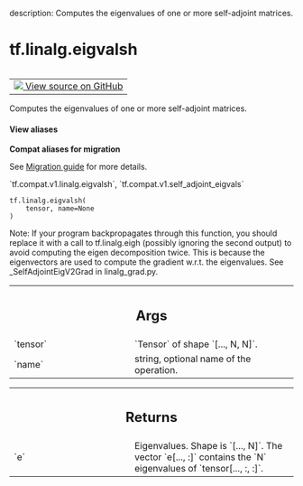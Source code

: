 description: Computes the eigenvalues of one or more self-adjoint matrices.

<div itemscope itemtype="http://developers.google.com/ReferenceObject">
<meta itemprop="name" content="tf.linalg.eigvalsh" />
<meta itemprop="path" content="Stable" />
</div>

# tf.linalg.eigvalsh

<!-- Insert buttons and diff -->

<table class="tfo-notebook-buttons tfo-api nocontent" align="left">
<td>
  <a target="_blank" href="https://github.com/tensorflow/tensorflow/blob/r2.3/tensorflow/python/ops/linalg_ops.py#L460-L481">
    <img src="https://www.tensorflow.org/images/GitHub-Mark-32px.png" />
    View source on GitHub
  </a>
</td>
</table>



Computes the eigenvalues of one or more self-adjoint matrices.

<section class="expandable">
  <h4 class="showalways">View aliases</h4>
  <p>
<b>Compat aliases for migration</b>
<p>See
<a href="https://www.tensorflow.org/guide/migrate">Migration guide</a> for
more details.</p>
<p>`tf.compat.v1.linalg.eigvalsh`, `tf.compat.v1.self_adjoint_eigvals`</p>
</p>
</section>

<pre class="devsite-click-to-copy prettyprint lang-py tfo-signature-link">
<code>tf.linalg.eigvalsh(
    tensor, name=None
)
</code></pre>



<!-- Placeholder for "Used in" -->

Note: If your program backpropagates through this function, you should replace
it with a call to tf.linalg.eigh (possibly ignoring the second output) to
avoid computing the eigen decomposition twice. This is because the
eigenvectors are used to compute the gradient w.r.t. the eigenvalues. See
_SelfAdjointEigV2Grad in linalg_grad.py.

<!-- Tabular view -->
 <table class="responsive fixed orange">
<colgroup><col width="214px"><col></colgroup>
<tr><th colspan="2"><h2 class="add-link">Args</h2></th></tr>

<tr>
<td>
`tensor`
</td>
<td>
`Tensor` of shape `[..., N, N]`.
</td>
</tr><tr>
<td>
`name`
</td>
<td>
string, optional name of the operation.
</td>
</tr>
</table>



<!-- Tabular view -->
 <table class="responsive fixed orange">
<colgroup><col width="214px"><col></colgroup>
<tr><th colspan="2"><h2 class="add-link">Returns</h2></th></tr>

<tr>
<td>
`e`
</td>
<td>
Eigenvalues. Shape is `[..., N]`. The vector `e[..., :]` contains the `N`
eigenvalues of `tensor[..., :, :]`.
</td>
</tr>
</table>

